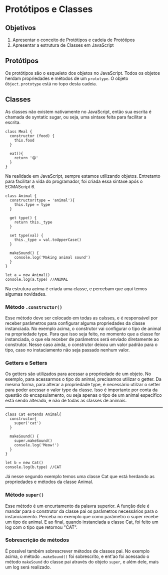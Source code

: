 # Protótipos e Classes

## Objetivos
 1. Apresentar o conceito de Protótipos e cadeia de Protótipos
 2. Apresentar a estrutura de Classes em JavaScript

## Protótipos

Os protótipos são o esqueleto dos objetos no JavaScript.
Todos os objetos herdam propriedades e métodos de um ```prototype```.
O objeto ```Object.prototype``` está no topo desta cadeia.

## Classes

As classes não existem nativamente no JavaScript, então sua escrita é chamada de syntatic sugar, ou seja, uma sintaxe feita para facilitar a escrita.

```
class Meal {
  constructor (food) {
    this.food
  }

  eat(){
    return '😋'
  }
}
```

Na realidade em JavaScript, sempre estamos utilizando objetos. Entretanto para facilitar a vida do programador, foi criada essa sintaxe após o ECMAScript 6.

```
class Animal {
  constructor(type = 'animal'){
    this.type = type
  }

  get type() {
    return this._type
  }

  set type(val) {
    this._type = val.toUpperCase()
  }

  makeSound() {
    console.log('Making animal sound')
  }
}

let a = new Animal()
console.log(a.type) //ANIMAL
```

Na estrutura acima é criada uma classe, e percebam que aqui temos algumas novidades.

### Método ```.constructor()```

Esse método deve ser colocado em todas as calsses, e é responsável por receber parâmetros para configurar alguma propriedades da classe instanciada.
No exemplo acima, o construtor vai configurar o tipo de animal na propriedade type. Para que isso seja feito, no momento que a classe for instanciada, o que ela receber de parâmetros será enviado diretamente ao construtor.
Nesse caso ainda, o construtor deixou um valor padrão para o tipo, caso no instaciamento não seja passado nenhum valor.

### Getters e Setters

Os getters são utilizados para acessar a propriedade de um objeto. No exemplo, para acessarmos o tipo do animal, precisamos utilizar o getter.
Da mesma forma, para alterar a propriedade type, é necessário utilzar o setter para poder acessar o valor type da classe.
Isso é importante por conta da questão do encapsulamento, ou seja apenas o tipo de um animal específico está sendo alterado, e não de todas as classes de animais.

----------

```
class Cat extends Animal{
  constructor{
    super('cat')
  }

  makeSound() {
    super.makeSound()
    console.log('Meow!')
  }
}

let b = new Cat()
console.log(b.type) //CAT
```

Já nesse segundo exemplo temos uma classe Cat que está herdando as propriedades e métodos da classe Animal.

### Método ```super()```

Esse método é um encurtamento da palavra superior. A função dele é mandar para o construtor da classe pai os parâmetros necessários para o instanciamento.
Perceba no exemplo que como parâmetro o super recebe um tipo de animal. E ao final, quando instanciada a classe Cat, foi feito um log com o tipo que retornou "CAT".

### Sobrescrição de métodos

É possível também sobrescrever métodos de classes pai. No exemplo acima, o método ```.makeSound()``` foi sobrescrito, e ent'ao foi acessado o método ```makeSound``` do classe pai através do objeto ```super```, e além dele, mais um log será realizado.
